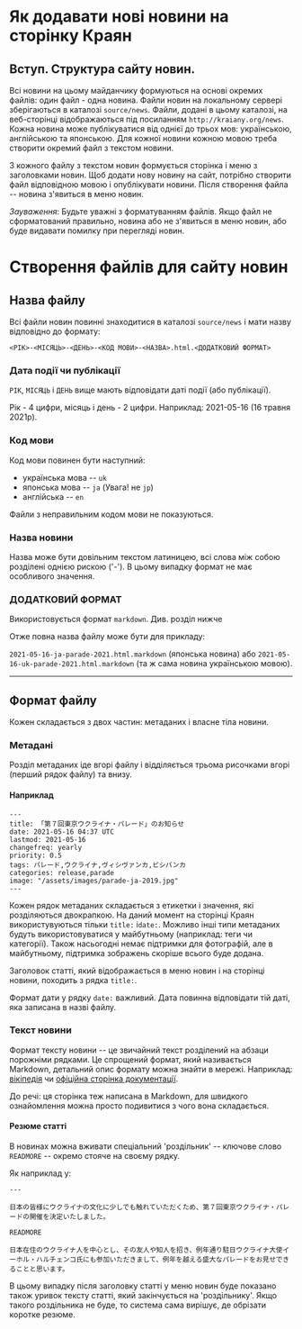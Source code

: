 # Як додавати нові новини на сторінку Краян

## Вступ. Структура сайту новин.

Всі новини на цьому майданчику формуються на основі окремих файлів: один
файл - одна новина. Файли новин на локальному сервері зберігаються в
каталозі `source/news`.  Файли, додані в цьому каталозі, на веб-сторінці
відображаються під посиланням `http://kraiany.org/news`. Кожна новина
може публікуватися від однієї до трьох мов: українською, англійською та
японською. Для кожної новини кожною мовою треба створити окремий файл з
текстом новини.

З кожного файлу з текстом новин формується сторінка і меню з заголовками
новин.  Щоб додати нову новину на сайт, потрібно створити файл
відповідною мовою і опублікувати новини. Після створення файла -- новина
з'явиться в меню новин.

*Зауваження*: Будьте уважні з форматуванням файлів. Якщо файл не
сформатований правильно, новина або не з'явиться в меню новин, або буде
видавати помилку при перегляді новин.

# Створення файлів для сайту новин

## Назва файлу

Всі файли новин повинні знаходитися в каталозі `source/news` і мати
назву відповідно до формату:

`<РІК>-<МІСЯЦЬ>-<ДЕНЬ>-<КОД МОВИ>-<НАЗВА>.html.<ДОДАТКОВИЙ ФОРМАТ>`

### Дата події чи публікації

`РІК`, `МІСЯЦЬ` і `ДЕНЬ` вище мають відповідати даті події (або публікації).

Рік - 4 цифри, місяць і день - 2 цифри. Наприклад: 2021-05-16 (16 травня
2021р).

### Код мови

Код мови повинен бути наступний:

- українська мова -- `uk`
- японська мова -- `ja` (Увага! не `jp`)
- англійська -- `en`

Файли з неправильним кодом мови не показуються.

### Назва новини

Назва може бути довільним текстом латиницею, всі слова між собою
розділені однією рискою ('-'). В цьому випадку формат не має особливого
значення.

### ДОДАТКОВИЙ ФОРМАТ

Використовується формат `markdown`. Див. розділ нижче

Отже повна назва файлу може бути для прикладу:

`2021-05-16-ja-parade-2021.html.markdown` (японська новина) або
`2021-05-16-uk-parade-2021.html.markdown` (та ж сама новина українською мовою).

---

## Формат файлу

Кожен складається з двох частин: метаданих і власне тіла новини.

### Метадані

Розділ метаданих іде вгорі файлу і відділяється трьома рисочками вгорі
(перший рядок файлу) та внизу.

#### Наприклад

```
---
title: 「第７回東京ウクライナ・パレード」のお知らせ
date: 2021-05-16 04:37 UTC
lastmod: 2021-05-16
changefreq: yearly
priority: 0.5
tags: パレード,ウクライナ,ヴィシヴァンカ,ビシバンカ
categories: release,parade
image: "/assets/images/parade-ja-2019.jpg"
---

```

Кожен рядок метаданих складається з етикетки і значення, які
розділяються двокрапкою. На даний момент на сторінці Краян
використувуються тільки `title:` і`date:`. Можливо інші типи метаданих
будуть використовуватися у майбутньому (наприклад: теги чи
категорії). Також насьогодні немає підтримки для фотографій, але в
майбутньому, підтримка зображень скоріше всього  буде додана.

Заголовок статті, який відображається в меню новин і на сторінці новини,
походить з рядка `title:`.

Формат дати у рядку `date:` важливий. Дата повинна відповідати тій даті,
яка записана в назві файлу.

### Текст новини

Формат тексту новини -- це звичайний текст розділений на абзаци
порожніми рядками. Це спрощений формат, який називається Markdown, детальний опис
формату можна знайти в мережі. Наприклад:
[вікіпедія](https://uk.wikipedia.org/wiki/Markdown) чи [офіційна
сторінка документації](https://www.markdownguide.org/basic-syntax/).

До речі: ця сторінка теж написана в Markdown, для швидкого ознайомлення
можна просто подивитися з чого вона складається.

#### Резюме статті

В новинах можна вживати спеціальний 'роздільник' -- ключове слово
`READMORE` -- окремо стояче на своєму рядку.

Як наприклад у:

```
---

日本の皆様にウクライナの文化に少しでも触れていただくため、第７回東京ウクライナ・パレードの開催を決定いたしました。

READMORE

日本在住のウクライナ人を中心とし、その友人や知人を招き、例年通り駐日ウクライナ大使イーホル・ハルチェンコ氏にも参加いただきまして、例年を越える盛大なパレードをお見せできることと思います。

```

В цьому випадку після заголовку статті у меню новин буде показано також
уривок тексту статті, який закінчується на 'роздільнику'. Якщо такого
роздільника не буде, то система сама вирішує, де обрізати коротке
резюме.
